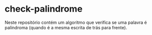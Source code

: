 # check-palindrome
Neste repositório contém um algoritmo que verifica se uma palavra é palíndroma (quando é a mesma escrita de trás para frente).
